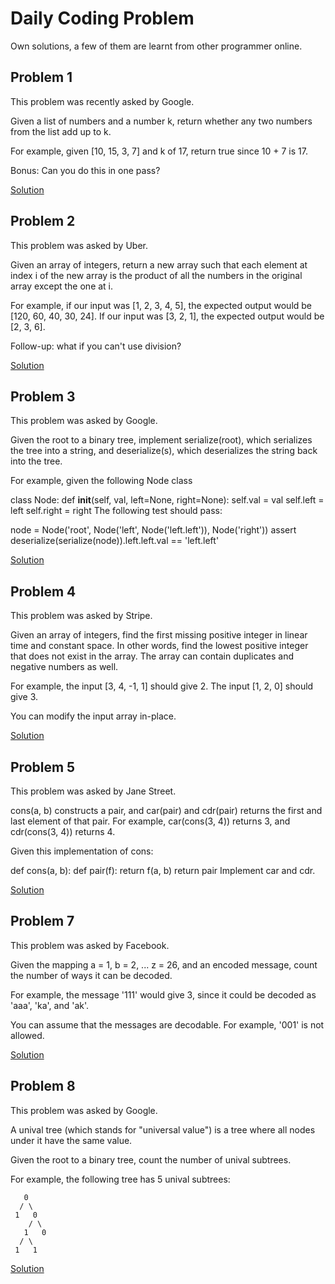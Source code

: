 # Daily Coding Problem

Own solutions, a few of them are learnt from other programmer online.

## Problem 1

This problem was recently asked by Google.

Given a list of numbers and a number k,
return whether any two numbers from the list add up to k.

For example, given [10, 15, 3, 7] and k of 17, return true since 10 + 7 is 17.

Bonus: Can you do this in one pass?

[Solution](https://github.com/BaoCaiH/Daily_Coding_Problem/blob/master/Python/2019_01_16_Problem_1_of_check_sum.py)

## Problem 2

This problem was asked by Uber.

Given an array of integers, return a new array such that each element at
index i of the new array is the product of all the numbers in the original
array except the one at i.

For example, if our input was [1, 2, 3, 4, 5], the expected output would be
[120, 60, 40, 30, 24]. If our input was [3, 2, 1],
the expected output would be [2, 3, 6].

Follow-up: what if you can't use division?

[Solution](https://github.com/BaoCaiH/Daily_Coding_Problem/blob/master/Python/2019_01_17_Problem_2_Products_of_other_elements_in_list.py)

## Problem 3

This problem was asked by Google.

Given the root to a binary tree, implement serialize(root),
which serializes the tree into a string, and deserialize(s),
which deserializes the string back into the tree.

For example, given the following Node class

class Node:
    def __init__(self, val, left=None, right=None):
        self.val = val
        self.left = left
        self.right = right
The following test should pass:

node = Node('root', Node('left', Node('left.left')), Node('right'))
assert deserialize(serialize(node)).left.left.val == 'left.left'

[Solution](https://github.com/BaoCaiH/Daily_Coding_Problem/blob/master/Python/2019_01_18_Problem_3_Serialize_and_De-serialize_a_Binary_Tree.py)

## Problem 4

This problem was asked by Stripe.

Given an array of integers, find the first missing positive integer in linear
time and constant space. In other words, find the lowest positive integer that
does not exist in the array. The array can contain duplicates and negative
numbers as well.

For example, the input [3, 4, -1, 1] should give 2. The input [1, 2, 0]
should give 3.

You can modify the input array in-place.

[Solution](https://github.com/BaoCaiH/Daily_Coding_Problem/blob/master/Python/2019_01_19_Problem_4_Smallest_missing_integer.py)

## Problem 5

This problem was asked by Jane Street.

cons(a, b) constructs a pair, and car(pair) and cdr(pair)
returns the first and last element of that pair. For example,
car(cons(3, 4)) returns 3, and cdr(cons(3, 4)) returns 4.

Given this implementation of cons:

def cons(a, b):
    def pair(f):
        return f(a, b)
    return pair
Implement car and cdr.

[Solution](https://github.com/BaoCaiH/Daily_Coding_Problem/blob/master/Python/2019_01_20_Problem_5_Construct_and_Deconstruct_a_pair.py)

## Problem 7

This problem was asked by Facebook.

Given the mapping a = 1, b = 2, ... z = 26, and an encoded message,
count the number of ways it can be decoded.

For example, the message '111' would give 3, since it could be decoded as
'aaa', 'ka', and 'ak'.

You can assume that the messages are decodable. For example,
'001' is not allowed.

[Solution](https://github.com/BaoCaiH/Daily_Coding_Problem/blob/master/Python/2019_01_22_Problem_7_Decode_a_number_string.py)

## Problem 8

This problem was asked by Google.

A unival tree (which stands for "universal value") is a tree where all nodes
under it have the same value.

Given the root to a binary tree, count the number of unival subtrees.

For example, the following tree has 5 unival subtrees:

```
   0
  / \
 1   0
    / \
   1   0
  / \
 1   1
```

[Solution](https://github.com/BaoCaiH/Daily_Coding_Problem/blob/master/Python/2019_01_23_Problem_8_Unival_Trees.py)
